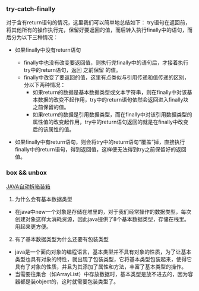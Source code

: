 ### try-catch-finally

对于含有return语句的情况，这里我们可以简单地总结如下：
try语句在返回前，将其他所有的操作执行完，保留好要返回的值，而后转入执行finally中的语句，而后分为以下三种情况：

- 如果finally中没有return语句
  - finally中也没有改变要返回值，则执行完finally中的语句后，才接着执行try中的return语句，返回 之前保留 的值。
  - finally中改变了要返回的值，这里有点类似与引用传递和值传递的区别，分以下两种情况：
    - 如果return的数据是基本数据类型或文本字符串，则在finally中对该基本数据的改变不起作用，try中的return语句依然会返回进入finally块之前保留的值。
    - 如果return的数据是引用数据类型，而在finally中对该引用数据类型的属性值的改变起作用，try中的return语句返回的就是在finally中改变后的该属性的值。

- 如果finally中有return语句，则会将try中的return语句“覆盖”掉，直接执行finally中的return语句，得到返回值，这样便无法得到try之前保留好的返回值。

### box && unbox

[JAVA自动拆箱装箱](https://juejin.im/post/6844904062232559624)

1.  为什么会有基本数据类型

- 在java中new一个对象是存储在堆里的，对于我们经常操作的数据类型，每次创建对象这样太消耗资源，因此java提供了8个基本数据类型，存储在栈里。用起来更方便。

2. 有了基本数据类型为什么还要有包装类型

- java是一个面向对象的编程语言，基本类型并不具有对象的性质，为了让基本类型也具有对象的特性，就出现了包装类型，它将基本类型包装起来，使得它具有了对象的性质，并且为其添加了属性和方法，丰富了基本类型的操作。
- 当需要往集合（如ArrayList）中存放数据时，基本类型是放不进去的，因为容器都是装object的，这时就需要包装类型了。